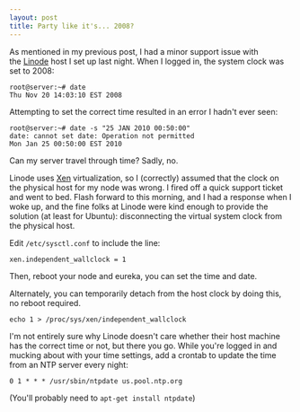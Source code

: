 ```yaml
---
layout: post
title: Party like it's... 2008?
---
```

As mentioned in my previous post, I had a minor support issue with
the [Linode](http://www.linode.com/?r=ecb18d09963d02d5034ea27cfd4a38bb3bc8894c)
host I set up last night. When I logged in, the system clock was set to 2008:

    root@server:~# date
    Thu Nov 20 14:03:10 EST 2008

Attempting to set the correct time resulted in an error I hadn't ever seen:

    root@server:~# date -s "25 JAN 2010 00:50:00"
    date: cannot set date: Operation not permitted
    Mon Jan 25 00:50:00 EST 2010

Can my server travel through time? Sadly, no.

Linode uses [Xen](http://xen.org) virtualization, so I (correctly) assumed that
the clock on the physical host for my node was wrong. I fired off a quick
support ticket and went to bed. Flash forward to this morning, and I had a
response when I woke up, and the fine folks at Linode were kind enough to
provide the solution (at least for Ubuntu): disconnecting the virtual system
clock from the physical host.

Edit `/etc/sysctl.conf` to include the line:

    xen.independent_wallclock = 1

Then, reboot your node and eureka, you can set the time and date.

Alternately, you can temporarily detach from the host clock by doing this, no reboot required.

    echo 1 > /proc/sys/xen/independent_wallclock

I'm not entirely sure why Linode doesn't care whether their host machine has
the correct time or not, but there you go. While you're logged in and mucking
about with your time settings, add a crontab to update the time from an NTP
server every night:

    0 1 * * * /usr/sbin/ntpdate us.pool.ntp.org

(You'll probably need to `apt-get install ntpdate`)
